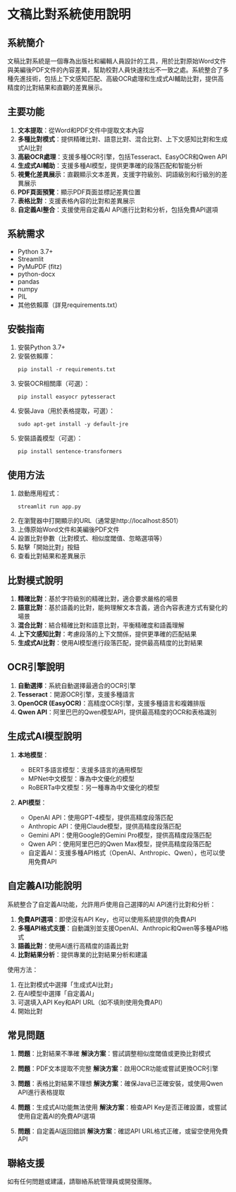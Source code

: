 # 文稿比對系統使用說明

## 系統簡介

文稿比對系統是一個專為出版社和編輯人員設計的工具，用於比對原始Word文件與美編後PDF文件的內容差異，幫助校對人員快速找出不一致之處。系統整合了多種先進技術，包括上下文感知匹配、高級OCR處理和生成式AI輔助比對，提供高精度的比對結果和直觀的差異展示。

## 主要功能

1. **文本提取**：從Word和PDF文件中提取文本內容
2. **多種比對模式**：提供精確比對、語意比對、混合比對、上下文感知比對和生成式AI比對
3. **高級OCR處理**：支援多種OCR引擎，包括Tesseract、EasyOCR和Qwen API
4. **生成式AI輔助**：支援多種AI模型，提供更準確的段落匹配和智能分析
5. **視覺化差異展示**：直觀顯示文本差異，支援字符級別、詞語級別和行級別的差異展示
6. **PDF頁面預覽**：顯示PDF頁面並標記差異位置
7. **表格比對**：支援表格內容的比對和差異展示
8. **自定義AI整合**：支援使用自定義AI API進行比對和分析，包括免費API選項

## 系統需求

- Python 3.7+
- Streamlit
- PyMuPDF (fitz)
- python-docx
- pandas
- numpy
- PIL
- 其他依賴庫（詳見requirements.txt）

## 安裝指南

1. 安裝Python 3.7+
2. 安裝依賴庫：
   ```
   pip install -r requirements.txt
   ```
3. 安裝OCR相關庫（可選）：
   ```
   pip install easyocr pytesseract
   ```
4. 安裝Java（用於表格提取，可選）：
   ```
   sudo apt-get install -y default-jre
   ```
5. 安裝語義模型（可選）：
   ```
   pip install sentence-transformers
   ```

## 使用方法

1. 啟動應用程式：
   ```
   streamlit run app.py
   ```
2. 在瀏覽器中打開顯示的URL（通常是http://localhost:8501）
3. 上傳原始Word文件和美編後PDF文件
4. 設置比對參數（比對模式、相似度閾值、忽略選項等）
5. 點擊「開始比對」按鈕
6. 查看比對結果和差異展示

## 比對模式說明

1. **精確比對**：基於字符級別的精確比對，適合要求嚴格的場景
2. **語意比對**：基於語義的比對，能夠理解文本含義，適合內容表達方式有變化的場景
3. **混合比對**：結合精確比對和語意比對，平衡精確度和語義理解
4. **上下文感知比對**：考慮段落的上下文關係，提供更準確的匹配結果
5. **生成式AI比對**：使用AI模型進行段落匹配，提供最高精度的比對結果

## OCR引擎說明

1. **自動選擇**：系統自動選擇最適合的OCR引擎
2. **Tesseract**：開源OCR引擎，支援多種語言
3. **OpenOCR (EasyOCR)**：高精度OCR引擎，支援多種語言和複雜排版
4. **Qwen API**：阿里巴巴的Qwen模型API，提供最高精度的OCR和表格識別

## 生成式AI模型說明

1. **本地模型**：
   - BERT多語言模型：支援多語言的通用模型
   - MPNet中文模型：專為中文優化的模型
   - RoBERTa中文模型：另一種專為中文優化的模型

2. **API模型**：
   - OpenAI API：使用GPT-4模型，提供高精度段落匹配
   - Anthropic API：使用Claude模型，提供高精度段落匹配
   - Gemini API：使用Google的Gemini Pro模型，提供高精度段落匹配
   - Qwen API：使用阿里巴巴的Qwen Max模型，提供高精度段落匹配
   - 自定義AI：支援多種API格式（OpenAI、Anthropic、Qwen），也可以使用免費API

## 自定義AI功能說明

系統整合了自定義AI功能，允許用戶使用自己選擇的AI API進行比對和分析：

1. **免費API選項**：即使沒有API Key，也可以使用系統提供的免費API
2. **多種API格式支援**：自動識別並支援OpenAI、Anthropic和Qwen等多種API格式
3. **語義比對**：使用AI進行高精度的語義比對
4. **比對結果分析**：提供專業的比對結果分析和建議

使用方法：
1. 在比對模式中選擇「生成式AI比對」
2. 在AI模型中選擇「自定義AI」
3. 可選填入API Key和API URL（如不填則使用免費API）
4. 開始比對

## 常見問題

1. **問題**：比對結果不準確
   **解決方案**：嘗試調整相似度閾值或更換比對模式

2. **問題**：PDF文本提取不完整
   **解決方案**：啟用OCR功能或嘗試更換OCR引擎

3. **問題**：表格比對結果不理想
   **解決方案**：確保Java已正確安裝，或使用Qwen API進行表格提取

4. **問題**：生成式AI功能無法使用
   **解決方案**：檢查API Key是否正確設置，或嘗試使用自定義AI的免費API選項

5. **問題**：自定義AI返回錯誤
   **解決方案**：確認API URL格式正確，或留空使用免費API

## 聯絡支援

如有任何問題或建議，請聯絡系統管理員或開發團隊。
